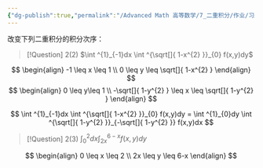 ```yaml
---
{"dg-publish":true,"permalink":"/Advanced Math 高等数学/7_二重积分/作业/习题7.2/","tags":["高数","微积分"]}
---
```


改变下列二重积分的积分次序：

> [!Question] 2(2)
> $\int ^{1}_{-1}dx \int ^{\sqrt[]{ 1-x^{2} }}_{0} f(x,y)dy$

<style> .container {font-family: sans-serif; text-align: center;} .button-wrapper button {z-index: 1;height: 40px; width: 100px; margin: 10px;padding: 5px;} .excalidraw .App-menu_top .buttonList { display: flex;} .excalidraw-wrapper { height: 800px; margin: 50px; position: relative;} :root[dir="ltr"] .excalidraw .layer-ui__wrapper .zen-mode-transition.App-menu_bottom--transition-left {transform: none;} </style><script src="https://cdn.jsdelivr.net/npm/react@17/umd/react.production.min.js"></script><script src="https://cdn.jsdelivr.net/npm/react-dom@17/umd/react-dom.production.min.js"></script><script type="text/javascript" src="https://cdn.jsdelivr.net/npm/@excalidraw/excalidraw@0/dist/excalidraw.production.min.js"></script><div id="习题72_2(2).excalidraw.md1"></div><script>(function(){const InitialData={"type":"excalidraw","version":2,"source":"https://github.com/zsviczian/obsidian-excalidraw-plugin/releases/tag/2.6.7","elements":[{"id":"AXKPGaypQC6Drdz55M2wG","type":"arrow","x":-261.20001220703125,"y":5.662498474121094,"width":618.4000854492188,"height":0,"angle":0,"strokeColor":"#1e1e1e","backgroundColor":"transparent","fillStyle":"solid","strokeWidth":1,"strokeStyle":"solid","roughness":0,"opacity":100,"groupIds":[],"frameId":null,"index":"a0","roundness":{"type":2},"seed":1100916469,"version":35,"versionNonce":642161531,"isDeleted":false,"boundElements":[],"updated":1741180860120,"link":null,"locked":false,"points":[[0,0],[618.4000854492188,0]],"lastCommittedPoint":null,"startBinding":null,"endBinding":null,"startArrowhead":null,"endArrowhead":"arrow","elbowed":false},{"id":"1KoCBIPTtsvt7Sfrg5PTT","type":"arrow","x":34.79998779296875,"y":300.86251068115234,"width":3.552713678800501e-14,"height":613.6000213623047,"angle":0,"strokeColor":"#1e1e1e","backgroundColor":"transparent","fillStyle":"solid","strokeWidth":1,"strokeStyle":"solid","roughness":0,"opacity":100,"groupIds":[],"frameId":null,"index":"a1","roundness":{"type":2},"seed":1798942485,"version":72,"versionNonce":251346261,"isDeleted":false,"boundElements":[],"updated":1741180868185,"link":null,"locked":false,"points":[[0,0],[3.552713678800501e-14,-613.6000213623047]],"lastCommittedPoint":null,"startBinding":null,"endBinding":null,"startArrowhead":null,"endArrowhead":"arrow","elbowed":false},{"id":"Shj09ciC","type":"text","x":377.2000732421875,"y":-6.337501525878906,"width":12,"height":25,"angle":0,"strokeColor":"#1e1e1e","backgroundColor":"transparent","fillStyle":"solid","strokeWidth":1,"strokeStyle":"solid","roughness":0,"opacity":100,"groupIds":[],"frameId":null,"index":"a2","roundness":null,"seed":1572611867,"version":4,"versionNonce":180439093,"isDeleted":false,"boundElements":[],"updated":1741180872439,"link":null,"locked":false,"text":"x","rawText":"x","fontSize":20,"fontFamily":5,"textAlign":"left","verticalAlign":"top","containerId":null,"originalText":"x","autoResize":true,"lineHeight":1.25},{"id":"IslR5yBa","type":"text","x":-2,"y":-315.1375198364258,"width":11,"height":25,"angle":0,"strokeColor":"#1e1e1e","backgroundColor":"transparent","fillStyle":"solid","strokeWidth":1,"strokeStyle":"solid","roughness":0,"opacity":100,"groupIds":[],"frameId":null,"index":"a3","roundness":null,"seed":1922651707,"version":6,"versionNonce":681694357,"isDeleted":false,"boundElements":[],"updated":1741180877213,"link":null,"locked":false,"text":"y","rawText":"y","fontSize":20,"fontFamily":5,"textAlign":"left","verticalAlign":"top","containerId":null,"originalText":"y","autoResize":true,"lineHeight":1.25},{"id":"klYSLQy8KpTn4CVsFCMna","type":"line","x":224.2144378370433,"y":5.354935690469972,"width":187.27974430478127,"height":164.25866398841418,"angle":0,"strokeColor":"#1e1e1e","backgroundColor":"transparent","fillStyle":"solid","strokeWidth":1,"strokeStyle":"solid","roughness":0,"opacity":100,"groupIds":[],"frameId":null,"index":"a4","roundness":{"type":2},"seed":345126331,"version":265,"versionNonce":1513138171,"isDeleted":false,"boundElements":null,"updated":1741180967196,"link":null,"locked":false,"points":[[0,0],[0,-12.443837461706039],[-1.8665471375721836,-46.04220810220687],[-9.3328780962795,-77.77398413566272],[-23.021080316367033,-103.90604755219266],[-41.68683650892615,-126.30494548936898],[-64.08573444610238,-141.85974231650152],[-95.19532810036748,-154.30357977820753],[-120.70523287244305,-159.9033161298698],[-154.92578589213468,-163.01427549529632],[-177.32468382931097,-164.25866398841418],[-187.27974430478127,-163.63645787448706]],"lastCommittedPoint":[-187.27974430478127,-163.63645787448706],"startBinding":null,"endBinding":null,"startArrowhead":null,"endArrowhead":null},{"id":"TAp9f8Dfq3J11UoYXIoot","type":"line","x":43.04763842595759,"y":5.335280338384962,"width":180.16439446683393,"height":159.33168360769247,"angle":0,"strokeColor":"#1e1e1e","backgroundColor":"transparent","fillStyle":"solid","strokeWidth":1,"strokeStyle":"solid","roughness":0,"opacity":100,"groupIds":[],"frameId":null,"index":"a5","roundness":{"type":2},"seed":717168629,"version":485,"versionNonce":1611681109,"isDeleted":false,"boundElements":[],"updated":1741180998645,"link":null,"locked":false,"points":[[-187.27974430478127,-4.926980380721741],[-187.27974430478127,-16.997561774552782],[-185.4841131967143,-49.58814074701934],[-178.30145176657408,-80.36811409216573],[-165.13330764358636,-105.71633962377228],[-147.17672256717182,-127.4433769235454],[-125.62882960866597,-142.5316036658342],[-95.70118781464181,-154.6021850596652],[-71.16048501077613,-160.03395589601197],[-38.240079037349524,-163.05160124446974],[-16.692186078843644,-164.25866398841418],[-7.115349837947349,-163.6551211050385\|-187.27974430478127,-4.926980380721741],[-187.27974430478127,-16.997561774552782],[-185.4841131967143,-49.58814074701934],[-178.30145176657408,-80.36811409216573],[-165.13330764358636,-105.71633962377228],[-147.17672256717182,-127.4433769235454],[-125.62882960866597,-142.5316036658342],[-95.70118781464181,-154.6021850596652],[-71.16048501077613,-160.03395589601197],[-38.240079037349524,-163.05160124446974],[-16.692186078843644,-164.25866398841418],[-7.115349837947349,-163.6551211050385]],"lastCommittedPoint":null,"startBinding":null,"endBinding":null,"startArrowhead":null,"endArrowhead":null},{"id":"86Fys8oq","type":"text","x":38.801288139307076,"y":-188.76890972435507,"width":8.539993286132812,"height":25,"angle":0,"strokeColor":"#1e1e1e","backgroundColor":"transparent","fillStyle":"solid","strokeWidth":1,"strokeStyle":"solid","roughness":0,"opacity":100,"groupIds":[],"frameId":null,"index":"a6","roundness":null,"seed":2023050331,"version":12,"versionNonce":362840917,"isDeleted":false,"boundElements":null,"updated":1741181012027,"link":null,"locked":false,"text":"1","rawText":"1","fontSize":20,"fontFamily":5,"textAlign":"left","verticalAlign":"top","containerId":null,"originalText":"1","autoResize":true,"lineHeight":1.25},{"id":"r8uBq2Np","type":"text","x":-150.96723315171,"y":15.309996165940277,"width":16.15997314453125,"height":25,"angle":0,"strokeColor":"#1e1e1e","backgroundColor":"transparent","fillStyle":"solid","strokeWidth":1,"strokeStyle":"solid","roughness":0,"opacity":100,"groupIds":[],"frameId":null,"index":"a8","roundness":null,"seed":195903381,"version":5,"versionNonce":729578171,"isDeleted":false,"boundElements":null,"updated":1741181021451,"link":null,"locked":false,"text":"-1","rawText":"-1","fontSize":20,"fontFamily":5,"textAlign":"left","verticalAlign":"top","containerId":null,"originalText":"-1","autoResize":true,"lineHeight":1.25},{"id":"ryLc114A","type":"text","x":221.10347847161677,"y":11.576806951850301,"width":8.539993286132812,"height":25,"angle":0,"strokeColor":"#1e1e1e","backgroundColor":"transparent","fillStyle":"solid","strokeWidth":1,"strokeStyle":"solid","roughness":0,"opacity":100,"groupIds":[],"frameId":null,"index":"a9","roundness":null,"seed":42978261,"version":13,"versionNonce":1850662939,"isDeleted":false,"boundElements":null,"updated":1741181025242,"link":null,"locked":false,"text":"1","rawText":"1","fontSize":20,"fontFamily":5,"textAlign":"left","verticalAlign":"top","containerId":null,"originalText":"1","autoResize":true,"lineHeight":1.25},{"id":"-Bux9I4wPFZ5GDJbreeDk","type":"freedraw","x":-148.47850363494697,"y":19.04313791055756,"width":0.0001,"height":0.0001,"angle":0,"strokeColor":"#1e1e1e","backgroundColor":"transparent","fillStyle":"solid","strokeWidth":1,"strokeStyle":"solid","roughness":0,"opacity":100,"groupIds":[],"frameId":null,"index":"a7","roundness":null,"seed":794653205,"version":4,"versionNonce":593153589,"isDeleted":true,"boundElements":null,"updated":1741181015777,"link":null,"locked":false,"points":[[0,0],[0.0001,0.0001]],"pressures":[],"simulatePressure":true,"lastCommittedPoint":[0.0001,0.0001]}],"appState":{"theme":"dark","viewBackgroundColor":"#ffffff","currentItemStrokeColor":"#1e1e1e","currentItemBackgroundColor":"transparent","currentItemFillStyle":"solid","currentItemStrokeWidth":1,"currentItemStrokeStyle":"solid","currentItemRoughness":0,"currentItemOpacity":100,"currentItemFontFamily":5,"currentItemFontSize":20,"currentItemTextAlign":"left","currentItemStartArrowhead":null,"currentItemEndArrowhead":"arrow","currentItemArrowType":"round","scrollX":359.8681830217837,"scrollY":409.1220775716683,"zoom":{"value":1.285777},"currentItemRoundness":"round","gridSize":null,"gridStep":5,"gridModeEnabled":false,"gridColor":{"Bold":"rgba(217, 217, 217, 0.5)","Regular":"rgba(230, 230, 230, 0.5)"},"currentStrokeOptions":null,"frameRendering":{"enabled":true,"clip":true,"name":true,"outline":true},"objectsSnapModeEnabled":false,"activeTool":{"type":"selection","customType":null,"locked":false,"lastActiveTool":null}},"files":{}};InitialData.scrollToContent=true;App=()=>{const e=React.useRef(null),t=React.useRef(null),[n,i]=React.useState({width:void 0,height:void 0});return React.useEffect(()=>{i({width:t.current.getBoundingClientRect().width,height:t.current.getBoundingClientRect().height});const e=()=>{i({width:t.current.getBoundingClientRect().width,height:t.current.getBoundingClientRect().height})};return window.addEventListener("resize",e),()=>window.removeEventListener("resize",e)},[t]),React.createElement(React.Fragment,null,React.createElement("div",{className:"excalidraw-wrapper",ref:t},React.createElement(ExcalidrawLib.Excalidraw,{ref:e,width:n.width,height:n.height,initialData:InitialData,viewModeEnabled:!0,zenModeEnabled:!0,gridModeEnabled:!1})))},excalidrawWrapper=document.getElementById("习题72_2(2).excalidraw.md1");ReactDOM.render(React.createElement(App),excalidrawWrapper);})();</script>

$$
\begin{align}
-1 \leq x \leq 1 \\
0 \leq y \leq \sqrt[]{ 1-x^{2} }
\end{align}
$$
$$
\begin{align}
0 \leq y\leq 1 \\
-\sqrt[]{ 1-y^{2} } \leq x \leq \sqrt[]{ 1-y^{2} }
\end{align}
$$

$$
\int ^{1}_{-1}dx \int ^{\sqrt[]{ 1-x^{2} }}_{0} f(x,y)dy = \int ^{1}_{0}dy \int ^{\sqrt[]{ 1-y^{2} }}_{-\sqrt[]{ 1-y^{2} }} f(x,y)dx
$$

> [!Question] 2(3)
> $\int ^{2}_{0}dx \int ^{6 -x}_{2x} f(x,y)dy$

$$
\begin{align}
0 \leq x \leq 2 \\
2x \leq y \leq 6-x
\end{align}
$$


